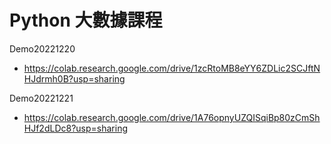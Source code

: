 # Python 大數據課程

Demo20221220
- https://colab.research.google.com/drive/1zcRtoMB8eYY6ZDLic2SCJftNHJdrmh0B?usp=sharing

Demo20221221
- https://colab.research.google.com/drive/1A76opnyUZQISqiBp80zCmShHJf2dLDc8?usp=sharing
